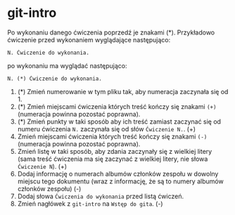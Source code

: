 # git-intro

Po wykonaniu danego ćwiczenia poprzedź je znakami (*).
Przykładowo ćwiczenie przed wykonaniem wyglądające następująco:
```
N. Ćwiczenie do wykonania.
```
po wykonaniu ma wyglądać następująco:
```
N. (*) Ćwiczenie do wykonania.
```

1. (*) Zmień numerowanie w tym pliku tak, aby numeracja zaczynała się od 1.
2. (*) Zmień miejscami ćwiczenia których treść kończy się znakami `(+)` (numeracja powinna pozostać poprawna).
3. (*) Zmień punkty w taki sposób aby ich treść zamiast zaczynać się od numeru ćwiczenia `N.` zaczynała się od słów `Ćwiczenie N.`. (+)
4. Zmień miejscami ćwiczenia których treść kończy się znakami `(-)` (numeracja powinna pozostać poprawna).
5. Zmień listę w taki sposób, aby zdania zaczynały się z wielkiej litery (sama treść ćwiczenia ma się zaczynać z wielkiej litery, nie słowa `Ćwiczenie N`). (+)
6. Dodaj informację o numerach albumów członków zespołu w dowolny miejscu tego dokumentu (wraz z informację, że są to numery albumów członków zespołu) (-)
7. Dodaj słowa `Ćwiczenia do wykonania` przed listą ćwiczeń.
8. Zmień nagłówek z `git-intro` na `Wstęp do gita`. (-)

